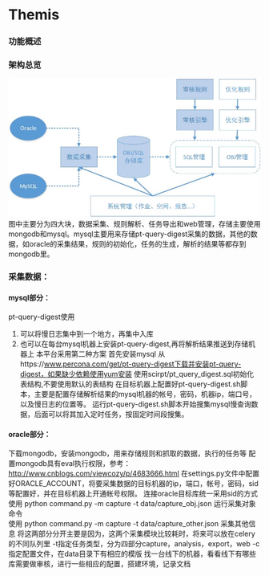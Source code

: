 # Themis 
### 功能概述   

### 架构总览   
![架构图](arch.jpg)   
图中主要分为四大块，数据采集、规则解析、任务导出和web管理，存储主要使用mongodb和mysql。mysql主要用来存储pt-query-digest采集的数据，其他的数据，如oracle的采集结果，规则的初始化，任务的生成，解析的结果等都存到mongodb里。 

### 采集数据： 
#### mysql部分： 
pt-query-digest使用 
1. 可以将慢日志集中到一个地方，再集中入库 
2. 也可以在每台mysql机器上安装pt-query-digest,再将解析结果推送到存储机器上 
本平台采用第二种方案 
首先安装mysql 
从https://www.percona.com/get/pt-query-digest下载并安装pt-query-digest，如果缺少依赖使用yum安装
使用scirpt/pt_query_digest.sql初始化表结构,不要使用默认的表结构 
在目标机器上配置好pt-query-digest.sh脚本，主要是配置存储解析结果的mysql机器的帐号，密码，机器ip，端口号，以及慢日志的位置等。 
运行pt-query-digest.sh脚本开始搜集mysql慢查询数据，后面可以将其加入定时任务，按固定时间段搜集。 

#### oracle部分： 
下载mongodb，安装mongodb，用来存储规则和抓取的数据，执行的任务等 
配置mongodb具有eval执行权限，参考：http://www.cnblogs.com/viewcozy/p/4683666.html
在settings.py文件中配置好ORACLE_ACCOUNT，将要采集数据的目标机器的ip，端口，帐号，密码，sid等配置好，并在目标机器上开通帐号权限。 
连接oracle目标库统一采用sid的方式 
使用 python command.py -m capture -t data/capture_obj.json 运行采集对象命令  
使用 python command.py -m capture -t data/capture_other.json 采集其他信息 
将这两部分分开主要是因为，这两个采集模块比较耗时，将来可以放在celery的不同队列里 
-t指定任务类型，分为四部分capture，analysis，export，web 
-c指定配置文件，在data目录下有相应的模版 
找一台线下的机器，看看线下有哪些库需要做审核，进行一些相应的配置，搭建环境，记录文档 
